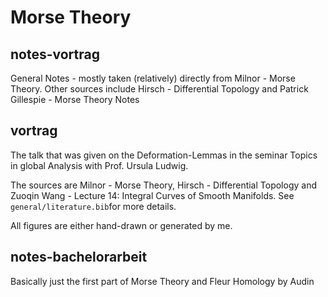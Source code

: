 # Morse Theory

## notes-vortrag

General Notes - mostly taken (relatively) directly from Milnor - Morse Theory. Other sources include Hirsch - Differential Topology and Patrick Gillespie - Morse Theory Notes

## vortrag

The talk that was given on the Deformation-Lemmas in the seminar Topics in global Analysis with Prof. Ursula Ludwig.

The sources are Milnor - Morse Theory, Hirsch - Differential Topology and Zuoqin Wang - Lecture 14: Integral Curves of Smooth Manifolds. See `general/literature.bib`for more details.

All figures are either hand-drawn or generated by me.

## notes-bachelorarbeit

Basically just the first part of Morse Theory and Fleur Homology by Audin